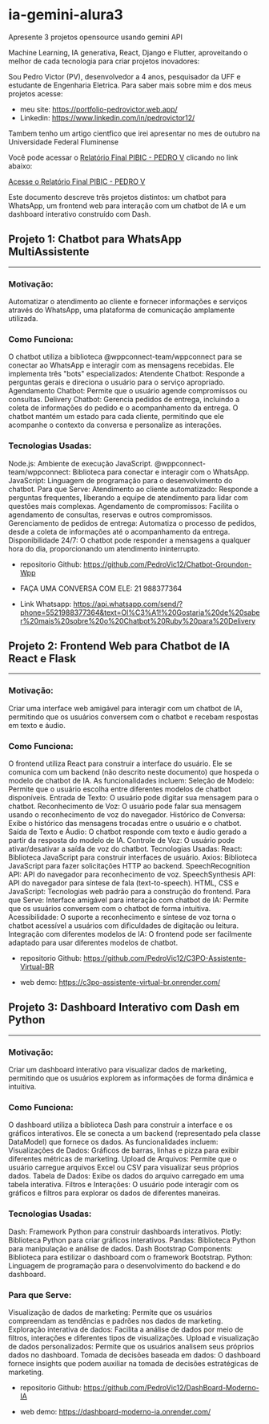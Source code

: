 # ia-gemini-alura3
 Apresente 3 projetos opensource usando gemini API

 Machine Learning, IA generativa, React, Django e Flutter, aproveitando o melhor de cada tecnologia para criar projetos inovadores:
 

Sou Pedro Victor (PV), desenvolvedor a 4 anos, pesquisador da UFF e estudante de Engenharia Eletrica. Para saber mais sobre mim e dos meus projetos acesse:

- meu site: https://portfolio-pedrovictor.web.app/
- Linkedin: https://www.linkedin.com/in/pedrovictor12/

Tambem tenho um artigo cientfico que irei apresentar no mes de outubro na Universidade Federal Fluminense

Você pode acessar o [Relatório Final PIBIC - PEDRO V](https://raw.githubusercontent.com/PedroVic12/ia-gemini-alura3/main/Relat%C3%B3rio%20Final%20PIBIC%20-%20PEDRO%20V.pdf) clicando no link abaixo:

<a href="https://raw.githubusercontent.com/PedroVic12/ia-gemini-alura3/main/Relat%C3%B3rio%20Final%20PIBIC%20-%20PEDRO%20V.pdf" target="_blank">Acesse o Relatório Final PIBIC - PEDRO V</a>

Este documento descreve três projetos distintos: um chatbot para WhatsApp, um frontend web para interação com um chatbot de IA e um dashboard interativo construído com Dash.

## Projeto 1: Chatbot para WhatsApp MultiAssistente
---

### Motivação:
Automatizar o atendimento ao cliente e fornecer informações e serviços através do WhatsApp, uma plataforma de comunicação amplamente utilizada.

### Como Funciona:
O chatbot utiliza a biblioteca @wppconnect-team/wppconnect para se conectar ao WhatsApp e interagir com as mensagens recebidas. Ele implementa três "bots" especializados:
Atendente Chatbot: Responde a perguntas gerais e direciona o usuário para o serviço apropriado.
Agendamento Chatbot: Permite que o usuário agende compromissos ou consultas.
Delivery Chatbot: Gerencia pedidos de entrega, incluindo a coleta de informações do pedido e o acompanhamento da entrega.
O chatbot mantém um estado para cada cliente, permitindo que ele acompanhe o contexto da conversa e personalize as interações.

### Tecnologias Usadas:
Node.js: Ambiente de execução JavaScript.
@wppconnect-team/wppconnect: Biblioteca para conectar e interagir com o WhatsApp.
JavaScript: Linguagem de programação para o desenvolvimento do chatbot.
Para que Serve:
Atendimento ao cliente automatizado: Responde a perguntas frequentes, liberando a equipe de atendimento para lidar com questões mais complexas.
Agendamento de compromissos: Facilita o agendamento de consultas, reservas e outros compromissos.
Gerenciamento de pedidos de entrega: Automatiza o processo de pedidos, desde a coleta de informações até o acompanhamento da entrega.
Disponibilidade 24/7: O chatbot pode responder a mensagens a qualquer hora do dia, proporcionando um atendimento ininterrupto.

- repositorio Github: https://github.com/PedroVic12/Chatbot-Groundon-Wpp

- FAÇA UMA CONVERSA COM ELE: 21 988377364


- Link Whatsapp: https://api.whatsapp.com/send/?phone=5521988377364&text=Ol%C3%A1!%20Gostaria%20de%20saber%20mais%20sobre%20o%20Chatbot%20Ruby%20para%20Delivery

## Projeto 2: Frontend Web para Chatbot de IA React e Flask
---

### Motivação:
Criar uma interface web amigável para interagir com um chatbot de IA, permitindo que os usuários conversem com o chatbot e recebam respostas em texto e áudio.

### Como Funciona:
O frontend utiliza React para construir a interface do usuário. Ele se comunica com um backend (não descrito neste documento) que hospeda o modelo de chatbot de IA. As funcionalidades incluem:
Seleção de Modelo: Permite que o usuário escolha entre diferentes modelos de chatbot disponíveis.
Entrada de Texto: O usuário pode digitar sua mensagem para o chatbot.
Reconhecimento de Voz: O usuário pode falar sua mensagem usando o reconhecimento de voz do navegador.
Histórico de Conversa: Exibe o histórico das mensagens trocadas entre o usuário e o chatbot.
Saída de Texto e Áudio: O chatbot responde com texto e áudio gerado a partir da resposta do modelo de IA.
Controle de Voz: O usuário pode ativar/desativar a saída de voz do chatbot.
Tecnologias Usadas:
React: Biblioteca JavaScript para construir interfaces de usuário.
Axios: Biblioteca JavaScript para fazer solicitações HTTP ao backend.
SpeechRecognition API: API do navegador para reconhecimento de voz.
SpeechSynthesis API: API do navegador para síntese de fala (text-to-speech).
HTML, CSS e JavaScript: Tecnologias web padrão para a construção do frontend.
Para que Serve:
Interface amigável para interação com chatbot de IA: Permite que os usuários conversem com o chatbot de forma intuitiva.
Acessibilidade: O suporte a reconhecimento e síntese de voz torna o chatbot acessível a usuários com dificuldades de digitação ou leitura.
Integração com diferentes modelos de IA: O frontend pode ser facilmente adaptado para usar diferentes modelos de chatbot.

- repositorio Github: https://github.com/PedroVic12/C3PO-Assistente-Virtual-BR

- web demo: https://c3po-assistente-virtual-br.onrender.com/


## Projeto 3: Dashboard Interativo com Dash em Python  
---

### Motivação:
Criar um dashboard interativo para visualizar dados de marketing, permitindo que os usuários explorem as informações de forma dinâmica e intuitiva.

###  Como Funciona:
O dashboard utiliza a biblioteca Dash para construir a interface e os gráficos interativos. Ele se conecta a um backend (representado pela classe DataModel) que fornece os dados. As funcionalidades incluem:
Visualizações de Dados: Gráficos de barras, linhas e pizza para exibir diferentes métricas de marketing.
Upload de Arquivos: Permite que o usuário carregue arquivos Excel ou CSV para visualizar seus próprios dados.
Tabela de Dados: Exibe os dados do arquivo carregado em uma tabela interativa.
Filtros e Interações: O usuário pode interagir com os gráficos e filtros para explorar os dados de diferentes maneiras.

### Tecnologias Usadas:
Dash: Framework Python para construir dashboards interativos.
Plotly: Biblioteca Python para criar gráficos interativos.
Pandas: Biblioteca Python para manipulação e análise de dados.
Dash Bootstrap Components: Biblioteca para estilizar o dashboard com o framework Bootstrap.
Python: Linguagem de programação para o desenvolvimento do backend e do dashboard.

### Para que Serve:
Visualização de dados de marketing: Permite que os usuários compreendam as tendências e padrões nos dados de marketing.
Exploração interativa de dados: Facilita a análise de dados por meio de filtros, interações e diferentes tipos de visualizações.
Upload e visualização de dados personalizados: Permite que os usuários analisem seus próprios dados no dashboard.
Tomada de decisões baseada em dados: O dashboard fornece insights que podem auxiliar na tomada de decisões estratégicas de marketing.

- repositorio Github: https://github.com/PedroVic12/DashBoard-Moderno-IA

- web demo: https://dashboard-moderno-ia.onrender.com/

